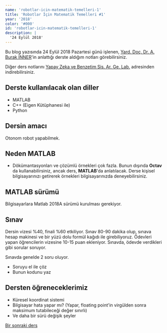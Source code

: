 ```yaml
---
name: 'robotlar-icin-matematik-temelleri-1'
title: 'Robotlar İçin Matematik Temelleri #1'
year: '2018'
color: '#000'
id: 'robotlar-icin-matematik-temelleri-1'
description: |
  '24 Eylül 2018'
---
```


Bu blog yazısında 24 Eylül 2018 Pazartesi günü işlenen, [Yard. Doç. Dr. A. Burak İNNER]'in anlattığı derste aldığım notları görebilirsiniz. 

Diğer ders notlarını [Yapay Zeka ve Benzetim Sis. Ar. Ge. Lab.] adresinden indirebilirsiniz.

## Derste kullanılacak olan diller
- MATLAB
- C++ (Eigen Kütüphanesi ile)
- Python

## Dersin amacı
Otonom robot yapabilmek.

## Neden MATLAB
- Dökümantasyonları ve çözümlü örnekleri çok fazla. Bunun dışında **Octav** da kullanabilirsiniz, ancak ders, **MATLAB**'da anlatılacak. Derse kişisel bilgisayarınızı getirerek örnekleri bilgisayarınızda deneyebilirsiniz.

## MATLAB sürümü
Bilgisayarlara Matlab 2018A sürümü kurulması gerekiyor.

## Sınav
Dersin vizesi %40, finali %60 etkiliyor. Sınav 80-90 dakika olup, sınava hesap makinesi ve bir yüzü dolu formül kağıdı ile girebiliyoruz. Ödevleri yapan öğrencilerin vizesine 10-15 puan ekleniyor. Sınavda, ödevde verdikleri gibi sorular soruyor.

Sınavda genelde 2 soru oluyor. 
- Soruyu el ile çöz
- Bunun kodunu yaz

## Dersten öğreneceklerimiz
- Küresel koordinat sistemi
- Bilgisayar hata yapar mı? (Yapar, floating point'in virgülden sonra maksimum tutabileceği değer sınırlı)
- Ve daha bir sürü değişik şeyler

[Bir sonraki ders]

[Yard. Doç. Dr. A. Burak İNNER]:http://akademikpersonel.kocaeli.edu.tr/binner/
[Yapay Zeka ve Benzetim Sis. Ar. Ge. Lab.]:http://yapbenzet.kocaeli.edu.tr/robotlar-icin-matematik-temelleri/
[Uzaktan Eğitim Araştırma ve Uygulama Merkezi]:http://edestek.kocaeli.edu.tr/
[Bir sonraki ders]:/robotlar-icin-matematik-temelleri-2